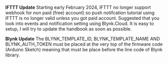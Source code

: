 **IFTTT Update**
Starting early February 2024, IFTTT no longer support webhook for non paid (free) account) so push notifcation tutorial using IFTTT is no longer valid unless you got paid account.
Suggested that you look into events and notification setting using Blynk.Cloud. It is easy to setup, I will try to update the handbook as soon as possible.

**Blynk Update**
The BLYNK_TEMPLATE_ID, BLYNK_TEMPLATE_NAME AND BLYNK_AUTH_TOKEN must be placed at the very top of the firmware code (Arduino Sketch) meaning that must be place before the line code of Blynk library.
